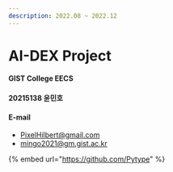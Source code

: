 ```yaml
---
description: 2022.08 ~ 2022.12
---
```


# AI-DEX Project

#### GIST College EECS&#x20;

#### 20215138 윤민호



#### E-mail

* PixelHilbert@gmail.com
* mingo2021@gm.gist.ac.kr

{% embed url="https://github.com/Pytype" %}
